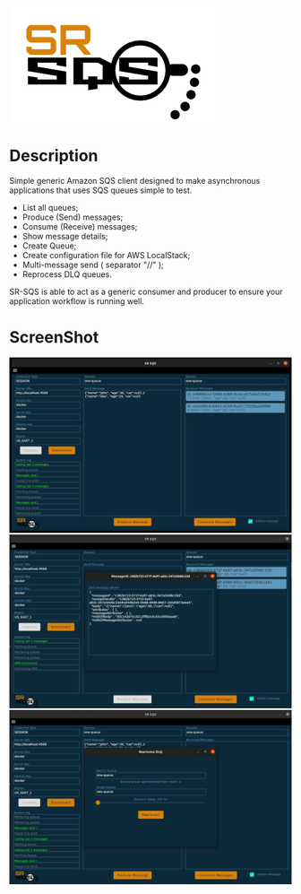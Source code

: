 ![alt text](https://raw.githubusercontent.com/MDalfre/sr-sqs/master/.github/images/logo.png)

# Description

Simple generic Amazon SQS client designed to make asynchronous applications that uses SQS queues simple to test.

- List all queues;
- Produce (Send) messages;
- Consume (Receive) messages;
- Show message details;
- Create Queue;
- Create configuration file for AWS LocalStack;
- Multi-message send ( separator "//" );
- Reprocess DLQ queues.

SR-SQS is able to act as a generic consumer and producer to ensure your application workflow is running well.

# ScreenShot

![alt text](https://raw.githubusercontent.com/MDalfre/sr-sqs/master/.github/images/prtsc1.jpeg)
![alt text](https://raw.githubusercontent.com/MDalfre/sr-sqs/master/.github/images/prtsc2.jpeg)
![alt text](https://raw.githubusercontent.com/MDalfre/sr-sqs/master/.github/images/prtsc3.jpeg)
